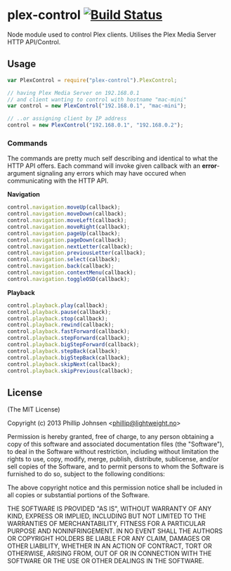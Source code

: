 # plex-control [![Build Status](https://api.travis-ci.org/phillipj/node-plex-control.png)](http://travis-ci.org/phillipj/node-plex-control)

Node module used to control Plex clients. Utilises the Plex Media Server HTTP API/Control.

## Usage

```js
var PlexControl = require("plex-control").PlexControl;

// having Plex Media Server on 192.168.0.1
// and client wanting to control with hostname "mac-mini"
var control = new PlexControl("192.168.0.1", "mac-mini");

// ..or assigning client by IP address
control = new PlexControl("192.168.0.1", "192.168.0.2");
```

### Commands

The commands are pretty much self describing and identical to what the HTTP API offers. Each command will invoke given callback with an **error**-argument signaling any errors which may have occured when communicating with the HTTP API.

**Navigation**
```js
control.navigation.moveUp(callback);
control.navigation.moveDown(callback);
control.navigation.moveLeft(callback);
control.navigation.moveRight(callback);
control.navigation.pageUp(callback);
control.navigation.pageDown(callback);
control.navigation.nextLetter(callback);
control.navigation.previousLetter(callback);
control.navigation.select(callback);
control.navigation.back(callback);
control.navigation.contextMenu(callback);
control.navigation.toggleOSD(callback);
```

**Playback**
```js
control.playback.play(callback);
control.playback.pause(callback);
control.playback.stop(callback);
control.playback.rewind(callback);
control.playback.fastForward(callback);
control.playback.stepForward(callback);
control.playback.bigStepForward(callback);
control.playback.stepBack(callback);
control.playback.bigStepBack(callback);
control.playback.skipNext(callback);
control.playback.skipPrevious(callback);
```

## License
(The MIT License)

Copyright (c) 2013 Phillip Johnsen &lt;phillip@lightweight.no&gt;

Permission is hereby granted, free of charge, to any person obtaining
a copy of this software and associated documentation files (the
"Software"), to deal in the Software without restriction, including
without limitation the rights to use, copy, modify, merge, publish,
distribute, sublicense, and/or sell copies of the Software, and to
permit persons to whom the Software is furnished to do so, subject to
the following conditions:

The above copyright notice and this permission notice shall be
included in all copies or substantial portions of the Software.

THE SOFTWARE IS PROVIDED "AS IS", WITHOUT WARRANTY OF ANY KIND,
EXPRESS OR IMPLIED, INCLUDING BUT NOT LIMITED TO THE WARRANTIES OF
MERCHANTABILITY, FITNESS FOR A PARTICULAR PURPOSE AND
NONINFRINGEMENT. IN NO EVENT SHALL THE AUTHORS OR COPYRIGHT HOLDERS BE
LIABLE FOR ANY CLAIM, DAMAGES OR OTHER LIABILITY, WHETHER IN AN ACTION
OF CONTRACT, TORT OR OTHERWISE, ARISING FROM, OUT OF OR IN CONNECTION
WITH THE SOFTWARE OR THE USE OR OTHER DEALINGS IN THE SOFTWARE.

